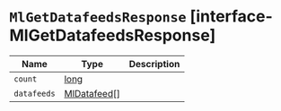 # `MlGetDatafeedsResponse` [interface-MlGetDatafeedsResponse]

| Name | Type | Description |
| - | - | - |
| `count` | [long](./long.md) | &nbsp; |
| `datafeeds` | [MlDatafeed](./MlDatafeed.md)[] | &nbsp; |
